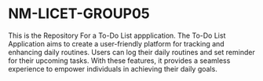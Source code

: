 # NM-LICET-GROUP05
This is the Repository For a To-Do List appplication.
The To-Do List Application aims to create a user-friendly platform for tracking and enhancing daily routines. Users can log their daily routines and set reminder for their upcoming tasks. With these features, it provides a seamless experience to empower individuals in achieving their daily goals.
